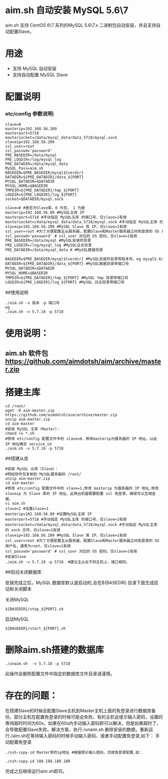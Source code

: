 aim.sh 自动安装 MySQL 5.6\7
========================

aim.sh 支持 CentOS 6\7 系列的MySQL 5.6\7.x 二进制包自动安装，并且支持自动配置Slave。

用途
===========

* 支持 MySQL 自动安装
* 支持自动配置 MySQL Slave


配置说明
=========

### etc/config 参数说明:

```
slave=0
masterip=192.168.56.209
masterport=5718
mastersocket=/data/mysql_data/data_5718/mysql.sock
slaveip=192.168.56.209
ssl_user=root
ssl_passwd='password'
PRE_BASEDIR=/data/mysql
PRE_LOGDIR=/log/mysql_log
PRE_DATADIR=/data/mysql_data
MySQL_Pass=aim.sh
BASEDIR=$PRE_BASEDIR/mysql${verdir}
DATADIR=${PRE_DATADIR}/data_${PORT}
MYSQL_DATADIR=$DATADIR
MYSQL_HOME=$BASEDIR
TMPDIR=${PRE_DATADIR}/tmp_${PORT}
LOGDIR=${PRE_LOGDIR}/log_${PORT}
socket=$DATADIR/mysql.sock

```

```txt
slave=0 #是否为Slave库，0 为否， 1 为是
masterip=192.168.56.09 #MySQL主库 IP
masterport=5718 #手动指定 MySQL主库 的端口号，仅slave=1有效
mastersocket=/data/mysql_data/data_5718/mysql.sock #手动指定 MySQL主库 的 sock 文件，仅slave=1有效
slaveip=192.168.56.209 #MySQL Slave 库 IP，仅slave=1有效
ssl_user=root #为了方便配置主从服务器，配置Slave和Master服务器之间免登录的 OS 用户名，通常为root，仅slave=1有效
ssl_passwd='password' # ssl_user 对应的 OS 密码，仅slave=1有效
PRE_BASEDIR=/data/mysql #MySQL安装的目录
PRE_LOGDIR=/log/mysql_log #MySQL日志目录
PRE_DATADIR=/data/mysql_data # #MySQL数据目录

BASEDIR=$PRE_BASEDIR/mysql${verdir} #MySQL安装的目录带版本号，eg mysql5.6/5.7
DATADIR=${PRE_DATADIR}/data_${PORT} #MySQL数据目录带端口号
MYSQL_DATADIR=$DATADIR
MYSQL_HOME=$BASEDIR
TMPDIR=${PRE_DATADIR}/tmp_${PORT} #MySQL tmp 目录带端口号
LOGDIR=${PRE_LOGDIR}/log_${PORT} #MySQL 日志目录带端口号
```
##使用说明
```
./aim.sh -v 版本 -p 端口号
eg
./aim.sh -v 5.7.18 -p 5718

 ```
使用说明：
===
## aim.sh 软件包  https://github.com/aimdotsh/aim/archive/master.zip
搭建主库
===

```
cd /root/
wget -O aim-master.zip https://github.com/aimdotsh/aim/archive/master.zip
unzip aim-master.zip
cd aim-master
#安装 MySQL 主库（Master）：
chmod +x *.sh
#修改 etc/config 配置文件中的 slave=0，修改masterip为服务器的 IP 地址，以此 IP 地址确定 service_id
./aim.sh -v 5.7.18 -p 5718

```
##搭建从库
```
#安装 MySQL 从库（Slave）：
#例如软件包复制到 MySQL服务器的 /root/
unzip aim-master.zip
cd aim-master
#修改 etc/config 配置文件中的 slave=1,修改 masterip 为服务器的 IP 地址,修改 slaveip 为 Slave 库的 IP 地址。此两台机器需要配置 ssl 免登录，确保可以互相连接。
vi aim.sh
slave=1 #设置slave=1
masterip=192.168.56.09 #设置MySQL主库 IP
masterport=5718 #手动指定 MySQL主库 的端口号，仅slave=1有效
mastersocket=/data/mysql_data/data_5718/mysql.sock #手动指定 MySQL主库 的 sock 文件，仅slave=1有效
slaveip=192.168.56.209 #MySQL Slave 库 IP，仅slave=1有效
ssl_user=root #为了方便配置主从服务器，配置Slave和Master服务器之间免登录的 OS 用户名，通常为root，仅slave=1有效
ssl_passwd='password' # ssl_user 对应的 OS 密码，仅slave=1有效
#安装Slave
./aim.sh -v 5.7.18 -p 5718  #建议主从在不同主机上，端口相同。

```
##启动关闭数据库

安装完成之后，MySQL 数据库默认是启动的,会在${BASEDIR} 目录下面生成启动和关闭脚本

关闭MySQL
```
${BASEDIR}/stop_${PORT}.sh
```
启动MySQL
```
${BASEDIR}/start_${PORT}.sh
```
删除aim.sh搭建的数据库
===
```
./unaim.sh  -v 5.7.18 -p 5718
```
此操作会删除配置文件中指定的数据库文件目录请谨慎。 


存在的问题：
===

在搭建Slave的时候会配置Slave主机到Master主机上面的免登录进行数据库备份。部分主机在配置免登录的时候可能会失败，有的主机会提示输入密码，设置的等待超时时间为60s，如果在60s内手动输入密码即可以解决，但是如果超时了，会导致配置Slave失败。解决方案，执行./unaim.sh 删除安装的数据，重新运行./aim.sh在等待输入密码的时候手动输入密码，或者手动配置免登录,如下：
手动配置免登录
```
./ssh-copy-id Master库的ip地址 #根据提示输入密码，完成免登录配置,如：
```
```
./ssh-copy-id 188.188.188.188
```

完成之后继续运行aim.sh即可。
